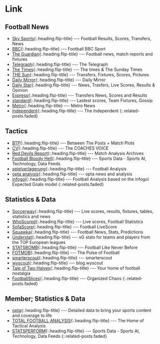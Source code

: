 ---
---

# Link

## Football News
* [Sky Sports]{:.heading.flip-title} --- Football Results, Scores, Transfers, News
* [BBC]{:.heading.flip-title} --- Football BBC Sport
* [The Guardian]{:.heading.flip-title} --- Football news, match reports and fixtures
* [Telegraph]{:.heading.flip-title} --- The Telegraph
* [The Times]{:.heading.flip-title} --- The times & The Sunday Times
* [THE Sun]{:.heading.flip-title} --- Transfers, Fixtures, Scores, Pictures
* [Daily Mirror]{:.heading.flip-title} --- Daily Mirror
* [Daily Star]{:.heading.flip-title} --- News, Trasfers, Live Scores, Results & Opinion
* [Express]{:.heading.flip-title} --- Transfers News, Scores and Results
* [standard]{:.heading.flip-title} --- Lastest scores, Team Fixtures, Gossip
* [Metro]{:.heading.flip-title} --- Metro News
* [Independent]{:.heading.flip-title} --- The Independent
{:.related-posts.faded}

[Sky Sports]: https://www.skysports.com/football
[BBC]: https://www.bbc.com/sport/football
[The Guardian]: https://www.theguardian.com/football
[Telegraph]: https://www.telegraph.co.uk/sport
[The Times]: https://www.thetimes.co.uk

[THE Sun]: https://www.thesun.co.uk
[Daily Mirror]: http://www.dailymirror.lk/sport
[Daily Star]: https://www.dailystar.co.uk/sport/football
[Express]: https://www.express.co.uk/sport/football
[standard]: https://www.standard.co.uk/sport/football
[Metro]: https://metro.co.uk/sport/football
[Independent]: https://www.independent.co.uk/sport/football

## Tactics
* [BTP]{:.heading.flip-title} --- Between The Posts + Match Plots
* [CV]{:.heading.flip-title} --- The COACHES VOICE
* [Red Devils Report]{:.heading.flip-title} --- Match Analysis Archives
* [Football Bloody Hell]{:.heading.flip-title} --- Sports Data - Sports AI, Technology, Data Feeds
* [spielverlagerung]{:.heading.flip-title} --- Football Analysis
* [opta analysis]{:.heading.flip-title} --- opta news and analysis
* [infogol]{:.heading.flip-title} --- Football Analysis based on the infogol Expected  Goals model
{:.related-posts.faded}

[BTP]: https://betweentheposts.net/
[CV]: https://www.coachesvoice.com/category/the-game/
[Red Devils Report]: https://reddevilsreport.com/category/analysis/match-analysis
[Football Bloody Hell]: https://footballbh.net/
[spielverlagerung]: https://spielverlagerung.com/
[opta analysis]: https://www.optasportspro.com/news-and-analysis/
[infogol]: https://www.infogol.net/en/blog

## Statistics & Data
* [Soccerway]{:.heading.flip-title} --- Live scores, results, fixtures, tables, statistics and news
* [WhoScored]{:.heading.flip-title} --- Live scores, Football Statistics
* [SofaScore]{:.heading.flip-title} --- Football LiveScore
* [Squawka]{:.heading.flip-title} --- Football News, Stats, Predictions
* [Understat]{:.heading.flip-title} --- xG stats for teams and players from the TOP European leagues
* [STATSBOMB]{:.heading.flip-title} --- Football Like Never Before
* [FOTMOB]{:.heading.flip-title} --- The Pulse of Football
* [smarterscout]{:.heading.flip-title} --- smarterscout
* [wyscout]{:.heading.flip-title} --- blog.wyscout  
* [Tale of Two Halves]{:.heading.flip-title} --- Your home of football nostalgia
* [FootballSlices]{:.heading.flip-title} --- Organized Chaos
{:.related-posts.faded}

[Soccerway]: https://int.soccerway.com/
[WhoScored]: https://www.whoscored.com/
[SofaScore]: https://www.sofascore.com/
[Squawka]: https://www.squawka.com/en/
[Understat]: https://understat.com/
[STATSBOMB]: https://statsbomb.com/
[FOTMOB]: https://www.fotmob.com/
[smarterscout]: https://smarterscout.com/
[wyscout]: https://blog.wyscout.com/
[Tale of Two Halves]: https://taleoftwohalves.uk/
[FootballSlices]: https://organizedchaos.herokuapp.com/

## Member; Statistics & Data
* [opta]{:.heading.flip-title} --- Detailed data to bring your sports content and coverage to life
* [TOTAL FOOTBALL ANALYSIS]{:.heading.flip-title} --- The Home of Tactical Analysis
* [STATSPERFORM]{:.heading.flip-title} --- Sports Data - Sports AI, Technology, Data Feeds
{:.related-posts.faded}

[opta]: https://www.optasports.com/
[TOTAL FOOTBALL ANALYSIS]: https://totalfootballanalysis.com/
[STATSPERFORM]: https://www.statsperform.com/
